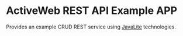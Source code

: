 # ActiveWeb REST API Example APP

Provides an example CRUD REST service using [JavaLite](http://javalite.io) technologies. 

